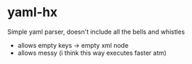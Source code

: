 # yaml-hx

Simple yaml parser, doesn't include all the bells and whistles




* allows empty keys -> empty xml node
* allows messy (i think this way executes faster atm)